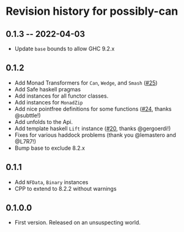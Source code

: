# Revision history for possibly-can

## 0.1.3 -- 2022-04-03

* Update `base` bounds to allow GHC 9.2.x

## 0.1.2

* Add Monad Transformers for `Can`, `Wedge`, and `Smash` ([#25](https://github.com/emilypi/smash/pull/25))
* Add Safe haskell pragmas
* Add instances for all functor classes.
* Add instances for `MonadZip`
* Add nice pointfree definitions for some functions ([#24](https://github.com/emilypi/smash/pull/24), thanks @subttle!)
* Add unfolds to the Api.
* Add template haskell `Lift` instance ([#20](https://github.com/emilypi/smash/pull/20), thanks @gergoerdi!)
* Fixes for various haddock problems (thank you @lemastero and @L7R7!)
* Bump base to exclude 8.2.x

## 0.1.1

* Add `NFData`, `Binary` instances
* CPP to extend to 8.2.2 without warnings

## 0.1.0.0

* First version. Released on an unsuspecting world.
